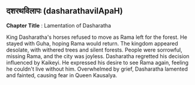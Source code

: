 ## दशरथविलापः (dasharathavilApaH)
**Chapter Title** : Lamentation of Dasharatha

King Dasharatha's horses refused to move as Rama left for the forest. He stayed with Guha, hoping Rama would return. The kingdom appeared desolate, with withered trees and silent forests. People were sorrowful, missing Rama, and the city was joyless. Dasharatha regretted his decision influenced by Kaikeyi. He expressed his desire to see Rama again, feeling he couldn't live without him. Overwhelmed by grief, Dasharatha lamented and fainted, causing fear in Queen Kausalya.